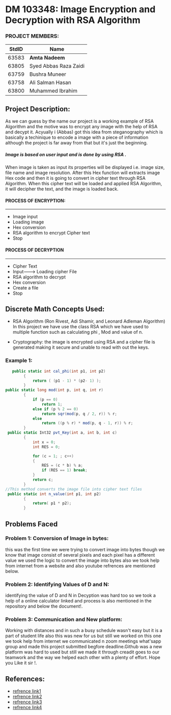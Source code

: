 # DM 103348:  Image Encryption and Decryption with RSA Algorithm 

### PROJECT MEMBERS:

StdID     |     Name
----------  | -------------
63583     | **Amta Nadeem**
63805     | Syed Abbas Raza Zaidi
63759     | Bushra Muneer
63758     | Ali Salman Hasan
63800     | Muhammed Ibrahim


## Project Description:

As we can guess by the name our project  is a working example of RSA Algorithm and the motive was to encrypt any image with the help of RSA and decypt it.
Acyually i (Abbas) got this idea from steganography which is basically a techinique to encode a image with a piece of information although the project is far away from that
 but it's just the beginning.
##### Image is based on user input and is done by using RSA . 
When image is taken as input its properties will be displayed i.e. image size, file name and image resolution. After this Hex function will extracts image Hex code and then
 it is going to convert in cipher text through RSA Algorithm. When this cipher text will be loaded and applied RSA Algorithm, it will decipher the text, and the image is loaded back.

#### PROCESS OF ENCRYPTION:
----------------------------------------
* Image input 
* Loading image
* Hex conversion 
* RSA algorithm to encrypt Cipher text 
* Stop

#### PROCESS OF DECRYPTION 
----------------------------------------
* Cipher Text 
* Input---> Loading cipher File 
* RSA algorithm to decrypt
* Hex conversion 
* Create a file 
* Stop

## Discrete Math Concepts Used:
* RSA Algorithm (Ron Rivest, Adi Shamir, and Leonard Adleman Algorithm)
In this project we have use the class RSA which we have used to multiple function such as calculating phi , Mod and value of n. 

* Cryptography: the image is encrypted using RSA and a cipher file is generated making it secure and unable to read with out the keys.

### Example 1: 
```C#
   public static int cal_phi(int p1, int p2)
        { 
            return ( (p1 - 1) * (p2- 1) );
        }
public static long mod(int p, int q, int r) 
        {
            if (p == 0)
                return 1;
            else if (p % 2 == 0)
                return sqr(mod(p, q / 2, r)) % r;
            else
                return ((p % r) * mod(p, q - 1, r)) % r;
        }
 public static Int32 pvt_Key(int a, int b, int c)
        {
            int x = 0;
            int RES = 0;

            for (c = 1; ; c++)
            {
                RES = (c * b) % a;
                if (RES == 1) break;
            }
            return c;
        }
//This method converts the image file into cipher text files
 public static int n_value(int p1, int p2) 
        {
            return( p1 * p2);
        }

```

## Problems Faced

### Problem 1: Conversion of Image in bytes:
this was the first time we were trying to convert image into bytes though we know that image consist of several pixels and each pixel has a different value we used the logic
to convert the image into bytes also we took help from internet from a website and also youtube refrences are mentioned below.

### Problem 2: Identifying Values of D and N:
identifying the value of D and N in Decyption was hard too so we took a help of a online calculator linked and process is also mentioned in the repository and below the document!.

### Problem 3: Communication and New platform:
Working with distances and in such a busy schedule wasn't easy but it is a part of student life also this was new for us but still we worked on this one 
we took help from internet we communicated n zoom meetings what'sapp group and made this project submitted begfore deadline.Github was a new platform was hard to used but still we made it through 
creadit goes to our teamwork and the way we helped each other with a plenty of effort.
Hope you Like it sir !.

## References:
- [refrence link1](https://www.codeproject.com/Articles/723175/Image-Cryptography-using-RSA-Algorithm-in-Csharp)
- [refrence link2](http://www.ijcset.net/docs/Volumes/volume5issue9/ijcset2015050902.pdf)
- [refrence link3](https://www.youtube.com/watch?v=sYGS80-Joi8)
- [refrence link4](http://csharpdocs.com/encryption-and-decryption-using-rsa-algorithm-in-c/)
